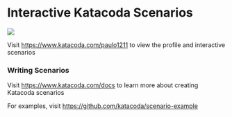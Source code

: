 # Interactive Katacoda Scenarios

[![](http://shields.katacoda.com/katacoda/paulo1211/count.svg)](https://www.katacoda.com/paulo1211 "Get your profile on Katacoda.com")

Visit https://www.katacoda.com/paulo1211 to view the profile and interactive scenarios

### Writing Scenarios
Visit https://www.katacoda.com/docs to learn more about creating Katacoda scenarios

For examples, visit https://github.com/katacoda/scenario-example
